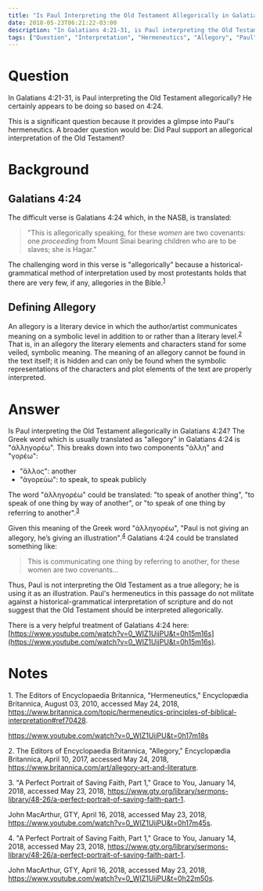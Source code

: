```yaml
---
title: "Is Paul Interpreting the Old Testament Allegorically in Galatians 4?"
date: 2018-05-23T06:21:22-03:00
description: "In Galatians 4:21-31, is Paul interpreting the Old Testament allegorically?"
tags: ["Question", "Interpretation", "Hermeneutics", "Allegory", "Paul", "Old Testament", "Abraham", "Sarah", "Hagar", "Galatians", "New Testament"]
---
```


# Question

In Galatians 4:21-31, is Paul interpreting the Old Testament allegorically? He certainly appears to be doing so based on 4:24.

This is a significant question because it provides a glimpse into Paul's hermeneutics. A broader question would be: Did Paul support an allegorical interpretation of the Old Testament?

# Background

## Galatians 4:24

The difficult verse is Galatians 4:24 which, in the NASB, is translated:

> "This is allegorically speaking, for these *women* are two covenants: one *proceeding* from Mount Sinai bearing children who are to be slaves; she is Hagar."

The challenging word in this verse is "allegorically" because a historical-grammatical method of interpretation used by most protestants holds that there are very few, if any, allegories in the Bible.<sup>[1](#footnote1)</sup>

## Defining Allegory

An allegory is a literary device in which the author/artist communicates meaning on a symbolic level in addition to or rather than a literary level.<sup>[2](#footnote2)</sup> That is, in an allegory the literary elements and characters stand for some veiled, symbolic meaning. The meaning of an allegory cannot be found in the text itself; it is hidden and can only be found when the symbolic representations of the characters and plot elements of the text are properly interpreted.

# Answer

Is Paul interpreting the Old Testament allegorically in Galatians 4:24? The Greek word which is usually translated as "allegory" in Galatians 4:24 is "ἀλληγορέω". This breaks down into two components "ἀλλη" and "γορέω":

- "ἄλλος": another
- "ἀγορεύω": to speak, to speak publicly

The word "ἀλληγορέω" could be translated: "to speak of another thing", "to speak of one thing by way of another", or "to speak of one thing by referring to another".<sup>[3](#footnote3)</sup>

Given this meaning of the Greek word "ἀλληγορέω", "Paul is not giving an allegory, he’s giving an illustration".<sup>[4](#footnote4)</sup> Galatians 4:24 could be translated something like:

> This is communicating one thing by referring to another, for these women are two covenants...

Thus, Paul is not interpreting the Old Testament as a true allegory; he is using it as an illustration. Paul's hermeneutics in this passage do not militate against a historical-grammatical interpretation of scripture and do not suggest that the Old Testament should be interpreted allegorically.

There is a very helpful treatment of Galatians 4:24 here: [https://www.youtube.com/watch?v=0_WIZ1UijPU&t=0h15m16s](https://www.youtube.com/watch?v=0_WIZ1UijPU&t=0h15m16s).

# Notes

<a id="footnote1">1. </a>The Editors of Encyclopaedia Britannica, "Hermeneutics," Encyclopædia Britannica, August 03, 2010, accessed May 24, 2018, https://www.britannica.com/topic/hermeneutics-principles-of-biblical-interpretation#ref70428.

https://www.youtube.com/watch?v=0_WIZ1UijPU&t=0h17m18s

<a id="footnote2">2. </a>The Editors of Encyclopaedia Britannica, "Allegory," Encyclopædia Britannica, April 10, 2017, accessed May 24, 2018, https://www.britannica.com/art/allegory-art-and-literature.

<a id="footnote3">3. </a>"A Perfect Portrait of Saving Faith, Part 1," Grace to You, January 14, 2018, accessed May 23, 2018, https://www.gty.org/library/sermons-library/48-26/a-perfect-portrait-of-saving-faith-part-1.

John MacArthur, GTY, April 16, 2018, accessed May 23, 2018, https://www.youtube.com/watch?v=0_WIZ1UijPU&t=0h17m45s.

<a id="footnote4">4. </a>"A Perfect Portrait of Saving Faith, Part 1," Grace to You, January 14, 2018, accessed May 23, 2018, https://www.gty.org/library/sermons-library/48-26/a-perfect-portrait-of-saving-faith-part-1.

John MacArthur, GTY, April 16, 2018, accessed May 23, 2018, https://www.youtube.com/watch?v=0_WIZ1UijPU&t=0h22m50s.
